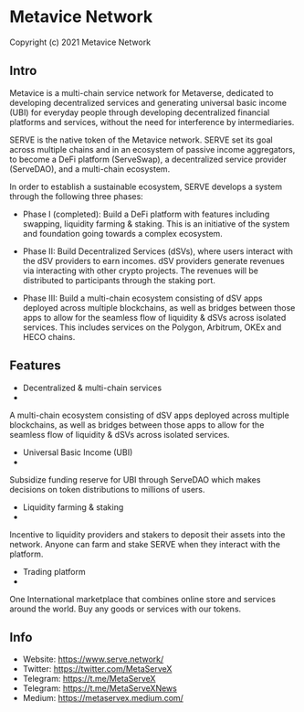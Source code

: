 Metavice Network
====================
Copyright (c) 2021 Metavice Network

Intro
---------------------
Metavice is a multi-chain service network for Metaverse, dedicated to developing decentralized services and generating universal basic income (UBI) for everyday people through developing decentralized financial platforms and services, without the need for interference by intermediaries. 

SERVE is the native token of the Metavice network. SERVE set its goal across multiple chains and in an ecosystem of passive income aggregators, to become a DeFi platform (ServeSwap), a decentralized service provider (ServeDAO), and a multi-chain ecosystem.

In order to establish a sustainable ecosystem, SERVE develops a system through the following three phases: 

- Phase I (completed): 
Build a DeFi platform with features including swapping, liquidity farming & staking. This is an initiative of the system and foundation going towards a complex ecosystem.

- Phase II: 
Build Decentralized Services (dSVs), where users interact with the dSV providers to earn incomes. dSV providers generate revenues via interacting with other crypto projects. The revenues will be distributed to participants through the staking port.

- Phase III: 
Build a multi-chain ecosystem consisting of dSV apps deployed across multiple blockchains, as well as bridges between those apps to allow for the seamless flow of liquidity & dSVs across isolated services. This includes services on the Polygon, Arbitrum, OKEx and HECO chains. 

Features
---------------------
- Decentralized & multi-chain services
- 
A multi-chain ecosystem consisting of dSV apps deployed across multiple blockchains, as well as bridges between those apps to allow for the seamless flow of liquidity & dSVs across isolated services.

- Universal Basic Income (UBI)
- 
Subsidize funding reserve for UBI through ServeDAO which makes decisions on token distributions to millions of users.

- Liquidity farming & staking
- 
Incentive to liquidity providers and stakers to deposit their assets into the network. Anyone can farm and stake SERVE when they interact with the platform.

- Trading platform
- 
One International marketplace that combines online store and services around the world. Buy any goods or services with our tokens.

Info
---------------------
- Website: https://www.serve.network/
- Twitter: https://twitter.com/MetaServeX
- Telegram: https://t.me/MetaServeX
- Telegram: https://t.me/MetaServeXNews
- Medium: https://metaservex.medium.com/
